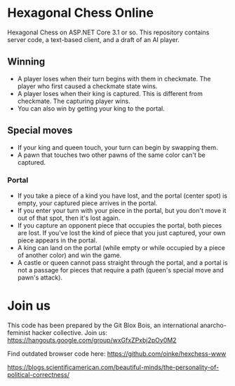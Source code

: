 # Hexagonal Chess Online

Hexagonal Chess on ASP.NET Core 3.1 or so. This repository contains server code, a text-based client, and a draft of an AI player.

## Winning

* A player loses when their turn begins with them in checkmate. The player who first caused a checkmate state wins. 
* A player loses when their king is captured. This is different from checkmate. The capturing player wins.
* You can also win by getting your king to the portal.

## Special moves

* If your king and queen touch, your turn can begin by swapping them.
* A pawn that touches two other pawns of the same color can't be captured.

### Portal

* If you take a piece of a kind you have lost, and the portal (center spot) is empty, your captured piece arrives in the portal.
* If you enter your turn with your piece in the portal, but you don't move it out of that spot, then it's lost again.
* If you capture an opponent piece that occupies the portal, both pieces are lost. If you've lost the kind of piece that you just captured, your own piece appears in the portal.
* A king can land on the portal (while empty or while occupied by a piece of another color) and win the game.
* A castle or queen cannot pass straight through the portal, and a portal is not a passage for pieces that require a path (queen's special move and pawn's attack).

# Join us

This code has been prepared by the Git Blox Bois, an international anarcho-feminist hacker collective. Join us: https://hangouts.google.com/group/wxGfxZPxbj2pOy0M2

Find outdated browser code here: https://github.com/oinke/hexchess-www

https://blogs.scientificamerican.com/beautiful-minds/the-personality-of-political-correctness/
